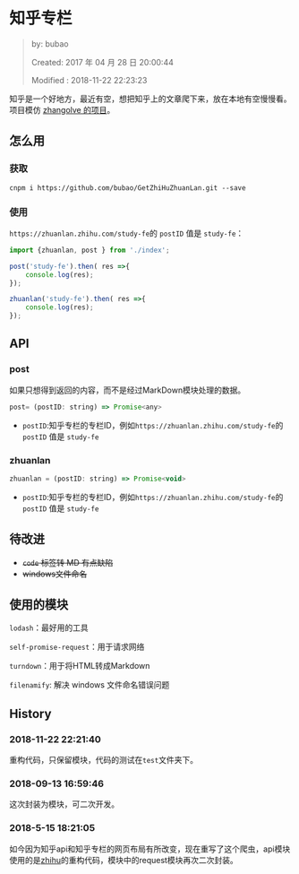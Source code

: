 # 知乎专栏

> by: bubao
>
> Created: 2017 年 04 月 28 日 20:00:44
>
> Modified : 2018-11-22 22:23:23

知乎是一个好地方，最近有空，想把知乎上的文章爬下来，放在本地有空慢慢看。项目模仿 [zhangolve 的项目](https://github.com/zhangolve/zhihu-answer-convert-to-md-by-node)。

## 怎么用

### 获取

```shell
cnpm i https://github.com/bubao/GetZhiHuZhuanLan.git --save
```

### 使用

`https://zhuanlan.zhihu.com/study-fe`的 `postID` 值是 `study-fe`：

```js
import {zhuanlan, post } from './index';

post('study-fe').then( res =>{
    console.log(res);
});

zhuanlan('study-fe').then( res =>{
    console.log(res);
});

```

## API

### post

如果只想得到返回的内容，而不是经过MarkDown模块处理的数据。

```js
post= (postID: string) => Promise<any>
```

- `postID`:知乎专栏的专栏ID，例如`https://zhuanlan.zhihu.com/study-fe`的 `postID` 值是 `study-fe`

### zhuanlan

```js
zhuanlan = (postID: string) => Promise<void>
```

- `postID`:知乎专栏的专栏ID，例如`https://zhuanlan.zhihu.com/study-fe`的 `postID` 值是 `study-fe`

## 待改进

- ~~`code` 标签转 MD 有点缺陷~~
- ~~windows文件命名~~

## 使用的模块

`lodash`：最好用的工具

`self-promise-request`：用于请求网络

`turndown`：用于将HTML转成Markdown

`filenamify`: 解决 windows 文件命名错误问题

## History

### 2018-11-22 22:21:40

重构代码，只保留模块，代码的测试在`test`文件夹下。

### 2018-09-13 16:59:46

这次封装为模块，可二次开发。

### 2018-5-15 18:21:05

如今因为知乎api和知乎专栏的网页布局有所改变，现在重写了这个爬虫，api模块使用的是[zhihu](https://www.npmjs.com/package/zhihu)的重构代码，模块中的request模块再次二次封装。
